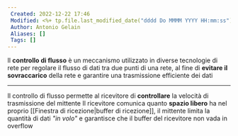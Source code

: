 ```yaml
---
 Created: 2022-12-22 17:46
 Modified: <%+ tp.file.last_modified_date("dddd Do MMMM YYYY HH:mm:ss") %>
 Author: Antonio Gelain
 Aliases: []
 Tags: []
---
```


Il **controllo di flusso** è un meccanismo utilizzato in diverse tecnologie di rete per regolare il flusso di dati tra due punti di una rete, al fine di **evitare il sovraccarico** della rete e garantire una trasmissione efficiente dei dati

---

Il controllo di flusso permette al ricevitore di **controllare** la velocità di trasmissione del mittente
Il ricevitore comunica quanto **spazio libero** ha nel proprio [[Finestra di ricezione|buffer di ricezione]], il mittente limita la quantità di dati *"in volo"* e garantisce che il buffer del ricevitore non vada in overflow